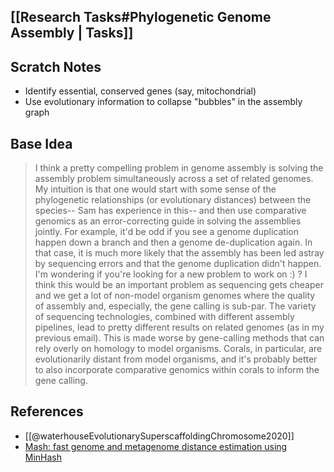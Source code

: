 ## [[Research Tasks#Phylogenetic Genome Assembly | Tasks]]

## Scratch Notes
- Identify essential, conserved genes (say, mitochondrial)
- Use evolutionary information to collapse "bubbles" in the assembly graph

## Base Idea
> I think a pretty compelling problem in genome assembly is solving the assembly problem simultaneously across a set of related genomes. My intuition is that one would start with some sense of the phylogenetic relationships (or evolutionary distances) between the species-- Sam has experience in this-- and then use comparative genomics as an error-correcting guide in solving the assemblies jointly. For example, it'd be odd if you see a genome duplication happen down a branch and then a genome de-duplication again. In that case, it is much more likely that the assembly has been led astray by sequencing errors and that the genome duplication didn't happen. 
> I'm wondering if you're looking for a new problem to work on :) ? I think this would be an important problem as sequencing gets cheaper and we get a lot of non-model organism genomes where the quality of assembly and, especially, the gene calling is sub-par. The variety of sequencing technologies, combined with different assembly pipelines, lead to pretty different results on related genomes (as in my previous email). This is made worse by gene-calling methods that can rely overly on homology to model organisms. Corals, in particular, are evolutionarily distant from model organisms, and it's probably better to also incorporate comparative genomics within corals to inform the gene calling.

## References
- [[@waterhouseEvolutionarySuperscaffoldingChromosome2020]]
- [Mash: fast genome and metagenome distance estimation using MinHash](https://genomebiology.biomedcentral.com/articles/10.1186/s13059-016-0997-x)